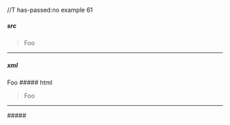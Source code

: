 //T has-passed:no
example 61
##### src
> Foo
---
##### xml
<?xml version="1.0" encoding="UTF-8"?>
<!DOCTYPE document SYSTEM "CommonMark.dtd">
<document xmlns="http://commonmark.org/xml/1.0">
  <block_quote>
    <paragraph>
      <text>Foo</text>
    </paragraph>
  </block_quote>
  <thematic_break />
</document>
##### html
<blockquote>
<p>Foo</p>
</blockquote>
<hr />
#####
